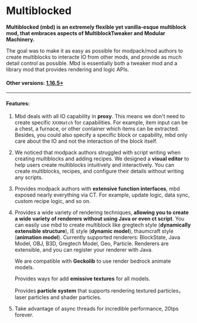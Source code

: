 # Multiblocked

**Multiblocked (mbd) is an extremely flexible yet vanilla-esque multiblock mod, that embraces aspects of MultiblockTweaker and Modular Machinery.**

The goal was to make it as easy as possible for modpack/mod authors to create multiblocks to interacte IO from other mods, and provide as much detail control as possible. Mbd is essentially both a tweaker mod and a library mod that provides rendering and logic APIs.

#### Other versions: [1.16.5+](https://github.com/Low-Drag-MC/Multiblocked)

------

#### Features:

1. Mbd deals with all IO capability in **proxy**. This means we don't need to create specific `XXXHatch` for capabilities. For example, item input can be a chest, a furnace, or other container  which items can be extracted. Besides, you could also specify a specific block or capability, mbd only care about the IO and not the interaction of the block itself.

2. We noticed that modpack authors struggled with script writing when creating multiblocks and adding recipes. We designed a **visual editor** to help users create multiblocks intuitively and interactively. You can create multiblocks, recipes, and configure their details without writing any scripts.  

3. Provides modpack authors with **extensive function interfaces**, mbd exposed nearly everything via CT. For example, update logic, data sync, custom recipe logic, and so on.

4. Provides a wide variety of rendering techniques, **allowing you to create a wide variety of renderers without using Java or even ct script**. You can easily use mbd to create multiblock like gregtech style (**dynamically extensible structure**), IE style (**dynamic model**), thaumcraft style (**animation model**). Currently supported renderers: BlockState, Java Model, OBJ, B3D, Gregtech Model, Geo, Particle.  Renderers are extensible, and you can register your renderer with Java.

   We are compatible with **Geckolib** to use render bedrock animate models.  

   Provides ways for add **emissive textures** for all models.  

   Provides **particle system** that supports rendering textured particles，laser particles and shader particles.  

5. Take advantage of async threads for incredible performance, 20tps forever. 